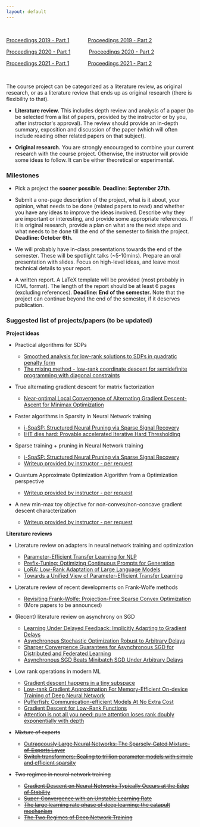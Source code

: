 ```yaml
---
layout: default
---
```


&nbsp;

[Proceedings 2019 - Part 1](/schedule/images/Proceedings2019_Part1.pdf) &emsp;&emsp;&emsp;   [Proceedings 2019 - Part 2](/schedule/images/Proceedings2019_Part2.pdf)

[Proceedings 2020 - Part 1](/schedule/images/Proceedings2020_Part1.pdf) &emsp;&emsp;&emsp;   [Proceedings 2020 - Part 2](/schedule/images/Proceedings2020_Part2.pdf)

[Proceedings 2021 - Part 1](/schedule/images/Proceedings2021_Part1.pdf) &emsp;&emsp;&emsp;   [Proceedings 2021 - Part 2](/schedule/images/Proceedings2021_Part2.pdf)

&nbsp;

The course project can be categorized as a literature review, as original research, or as a literature review that ends up as original research (there is flexibility to that).

- **Literature review.** This includes depth review and analysis of a paper (to be selected from a list of papers, provided by the instructor or by you, after instroctor's approval). The review should provide an in-depth summary, exposition and discussion of the paper (which will often include reading other related papers on that subject).

- **Original research.** You are strongly encouraged to combine your current research with the course project. Otherwise, the instructor will provide some ideas to follow. It can be either theoretical or experimental. 

### Milestones

- Pick a project the **sooner possible**. **Deadline: September 27th.**

- Submit a one-page description of the project, what is it about, your opinion, what needs to be done (related papers to read) and whether you have any ideas to improve the ideas involved. Describe why they are important or interesting, and provide some appropriate references. If it is original research, provide a plan on what are the next steps and what needs to be done till the end of the semester to finish the project. **Deadline: October 6th.**

- We will probably have in-class presentations towards the end of the semester. These will be spotlight talks (~5-10mins). Prepare an oral presentation with slides. Focus on high-level ideas, and leave most technical details to your report.

- A written report. A LaTeX template will be provided (most probably in ICML format). The length of the report should be at least 6 pages (excluding references). **Deadline: End of the semester.** Note that the project can continue beyond the end of the semester, if it deserves publication.

### Suggested list of projects/papers (to be updated)

**Project ideas**
  
- Practical algorithms for SDPs
  - [Smoothed analysis for low-rank solutions to SDPs in quadratic penalty form](https://arxiv.org/pdf/1803.00186.pdf)
  - [The mixing method - low-rank coordinate descent for semidefinite programming with diagonal constraints](https://arxiv.org/pdf/1706.00476.pdf)

- True alternating gradient descent for matrix factorization
  - [Near-optimal Local Convergence of Alternating Gradient Descent-Ascent for Minimax Optimization](https://arxiv.org/pdf/2102.09468.pdf)

- Faster algorithms in Sparsity in Neural Network training
  - [i-SpaSP: Structured Neural Pruning via Sparse Signal Recovery](https://arxiv.org/pdf/2112.04905.pdf)
  - [IHT dies hard: Provable accelerated Iterative Hard Thresholding](https://arxiv.org/pdf/1712.09379.pdf)

- Sparse training + pruning in Neural Network training
  - [i-SpaSP: Structured Neural Pruning via Sparse Signal Recovery](https://arxiv.org/pdf/2112.04905.pdf)
  - [Writeup provided by instructor - per request]()

- Quantum Approximate Optimization Algorithm from a Optimization perspective
  - [Writeup provided by instructor - per request]()

- A new min-max toy objective for non-convex/non-concave gradient descent characterization
  - [Writeup provided by instructor - per request]()

**Literature reviews**

- Literature review on adapters in neural network training and optimization
  - [Parameter-Efficient Transfer Learning for NLP](https://arxiv.org/pdf/1902.00751.pdf)
  - [Prefix-Tuning: Optimizing Continuous Prompts for Generation](https://arxiv.org/pdf/2101.00190.pdf)
  - [LoRA: Low-Rank Adaptation of Large Language Models](https://arxiv.org/pdf/2106.09685.pdf)
  - [Towards a Unified View of Parameter-Efficient Transfer Learning](https://arxiv.org/pdf/2110.04366.pdf)

- Literature review of recent developments on Frank-Wolfe methods
  - [Revisiting Frank-Wolfe: Projection-Free Sparse Convex Optimization](http://m8j.net/math/revisited-FW.pdf)
  - (More papers to be announced)
  
- (Recent) literature review on asynchrony on SGD
  - [Learning Under Delayed Feedback: Implicitly Adapting to Gradient Delays](https://arxiv.org/pdf/2106.12261.pdf)
  - [Asynchronous Stochastic Optimization Robust to Arbitrary Delays](https://proceedings.neurips.cc/paper/2021/file/4b85256c4881edb6c0776df5d81f6236-Paper.pdf)
  - [Sharper Convergence Guarantees for Asynchronous SGD for Distributed and Federated Learning](https://arxiv.org/pdf/2206.08307.pdf)
  - [Asynchronous SGD Beats Minibatch SGD Under Arbitrary Delays](https://arxiv.org/pdf/2206.07638.pdf)

- Low rank operations in modern ML
  - [Gradient descent happens in a tiny subspace](https://arxiv.org/pdf/1812.04754.pdf)
  - [Low-rank Gradient Approximation For Memory-Efficient On-device Training of Deep Neural Network](https://arxiv.org/pdf/2001.08885.pdf)
  - [Pufferfish: Communication-efficient Models At No Extra Cost](https://arxiv.org/pdf/2103.03936.pdf)
  - [Gradient Descent for Low-Rank Functions](https://arxiv.org/pdf/2206.08257.pdf)
  - [Attention is not all you need: pure attention loses rank doubly exponentially with depth](https://arxiv.org/pdf/2103.03404.pdf)


- ~~Mixture of experts~~
  - ~~[Outrageously Large Neural Networks: The Sparsely-Gated Mixture-of-Experts Layer](https://arxiv.org/pdf/1701.06538.pdf)~~
  - ~~[Switch transformers: Scaling to trillion parameter models with simple and efficient sparsity](https://arxiv.org/pdf/2101.03961.pdf)~~

- ~~Two regimes in neural network training~~
  - ~~[Gradient Descent on Neural Networks Typically Occurs at the Edge of Stability](https://arxiv.org/pdf/2103.00065.pdf)~~
  - ~~[Super-Convergence with an Unstable Learning Rate](https://arxiv.org/pdf/2102.10734.pdf)~~
  - ~~[The large learning rate phase of deep learning: the catapult mechanism](https://arxiv.org/pdf/2003.02218.pdf)~~
  - ~~[The Two Regimes of Deep Network Training](https://arxiv.org/pdf/2002.10376.pdf)~~

  
      
&nbsp;
&nbsp;
